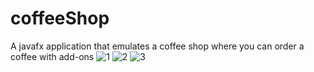# coffeeShop
A javafx application that emulates a coffee shop where you can order a coffee with add-ons
![1](https://user-images.githubusercontent.com/55300719/147604658-e20ccf43-4740-49c4-ae7a-a7863ef72395.png)
![2](https://user-images.githubusercontent.com/55300719/147604663-fcd1fe03-1bc5-4762-8218-cdd070a92ea1.png)
![3](https://user-images.githubusercontent.com/55300719/147604668-a3beceab-12b8-40ff-bbd7-5e3a773b61ce.png)
